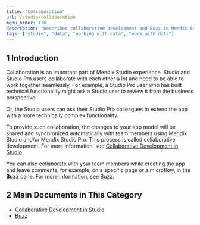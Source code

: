 ```yaml
---
title: "Collaboration"
url: /studio/collaboration
menu_order: 110
description: "Describes collaborative development and Buzz in Mendix Studio."
tags: ["studio", "data", "working with data", "work with data"]
---
```


## 1 Introduction 

Collaboration is an important part of Mendix Studio experience. Studio and Studio Pro users collaborate with each other a lot and need to be able to work together seamlessly. For example, a Studio Pro user who has built technical functionality might ask a Studio user to review it from the business perspective.

Or, the Studio users can ask their Studio Pro colleagues to extend the app with a more technically complex functionality. 

To provide such collaboration, the changes to your app model will be shared and synchronized automatically with team members using Mendix Studio and/or Mendix Studio Pro. This process is called collaborative development. For more information, see [Collaborative Development in Studio](collaborative-development).

You can also collaborate with your team members while creating the app and leave comments, for example, on a specific page or a microflow, in the **Buzz** pane. For more information, see [Buzz](collaboration-buzz).  

## 2 Main Documents in This Category

* [Collaborative Development in Studio](collaborative-development)
* [Buzz](collaboration-buzz)